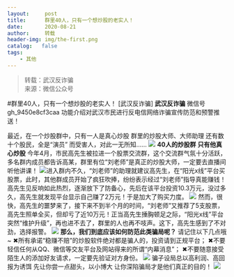 ```yaml
---
layout:     post
title:      群里40人，只有一个想炒股的老实人！
date:       2020-08-21
author:     转载
header-img: img/the-first.png
catalog:   false
tags:
    - 其他
---
```


<blockquote><p>转载：武汉反诈骗<br>
来源：微信公众号</p></blockquote>

#群里40人，只有一个想炒股的老实人！
[武汉反诈骗]
**武汉反诈骗**
微信号gh_9450e8cf3caa
功能介绍对武汉市民进行反电信网络诈骗宣传防范和预警推送！

最近，在一个炒股群中，只有一人是真心炒股
群里的炒股大师、大师助理
还有数十个股民，全是“演员”
而受害人，对此一无所知……
![]({{site.baseurl}}/postimg/a0GRk0G2QBR8fA4dZttvbicSp93kecJNb5gtoauZhWFKevxXQkJwQ7HoSxY9ul7TMyGwNNCeXtWL7rtqJXqQqlg.jpeg)
**40人的炒股群**
**只有他真心炒股**
今年4月，市民高先生被拉进一个股票交流群，这个交流群气氛十分活跃，多名群内成员都告诉高某，群里有位“刘老师”是真正的炒股大师，一定要去直播间听他讲课！
![]({{site.baseurl}}/postimg/a0GRk0G2QBR8fA4dZttvbicSp93kecJNbHibmxUh4s1me0rficibFLzVb3VwTrn7qkGIalFIwNqMhuaNsWmSp9wHvg.jpeg)进入群内不久，“刘老师”的助理就建议高先生，在“阳光x线”平台买股票，此时，其他群成员开始了疯狂吹捧，纷纷表示经过“刘老师”指导真能赚钱！高先生见反响如此热烈，逐渐放下了防备心，先后在该平台投资10.3万元，没过多久，高先生就发现平台显示自己赚了2万元！于是加大了购买力度。
![]({{site.baseurl}}/postimg/a0GRk0G2QBR8fA4dZttvbicSp93kecJNbJChZqWB22iaQHenGtJ54E9Lsv1vXo3exomrnSwIDUvmChjkCHdHkJbA.gif)
然而，很快，高先生的噩梦来了，接下来不到半个月的时间，“刘老师”又推荐了5支股票，高先生照单全买，但却亏了近10万元！正当高先生捶胸顿足之际，“阳光x线”平台突然“维护升级”，再也进不去了，群里的人也再不吱声。这下，高先生感到了不对劲，选择报警。
![]({{site.baseurl}}/postimg/a0GRk0G2QBR8fA4dZttvbicSp93kecJNb1JGmpGvs0WKics4QW1Rf55nD7HFNg39qkJZ681xVwUa1SgK38QxwA5w.gif)
**那么，我们到底应该如何防范此类骗局呢？**
请记住以下几点哦~
✖所有承诺“稳赚不赔”的炒股软件绝对都是骗人的，投资请到正规平台；
✖不要轻信任何从QQ、微信等交友平台及网站得来的所谓“内幕消息”；
✖不要随意接受陌生人的添加好友请求，一定要先验证对方身份。
![]({{site.baseurl}}/postimg/a0GRk0G2QBR8fA4dZttvbicSp93kecJNbbPFiccx6tL0ZMZbmpoqzfCM3g9K22lXBia8LuEO9CjYLhNQsZaC9VWoA.png)
骗子设局总以高利润、高回报为诱饵
先让你尝一点甜头，以小博大
让你深陷骗局才是他们真正的目的！
![]({{site.baseurl}}/postimg/8wBAcE4t1v6UroBsflUQicXpxjIKFrico36TXlrmGHG9XVfyx9r3RtMyqQiavoDprJnh6UfZ006e8EUcb0x2632icQ.jpeg)
